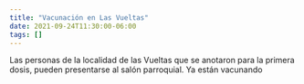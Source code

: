 ```yaml
---
title: "Vacunación en Las Vueltas"
date: 2021-09-24T11:30:00-06:00
tags: []
---
```


Las personas de la localidad de las Vueltas que se anotaron para la primera dosis, pueden presentarse al salón parroquial. Ya están vacunando